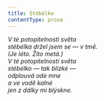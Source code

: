 ```yaml
---
title: Stébélko
contentType: prose
---
```


<section>

_V té potopitelnosti světa  
stébélka držel jsem se — v tmě.  
(Je léto. Žito metá.)  
V té potopitelnosti světa  
stébélko — tak blízké —  
odplouvá ode mne  
a ve vodě kalné  
jen z dálky mi blýskne._

</section>
